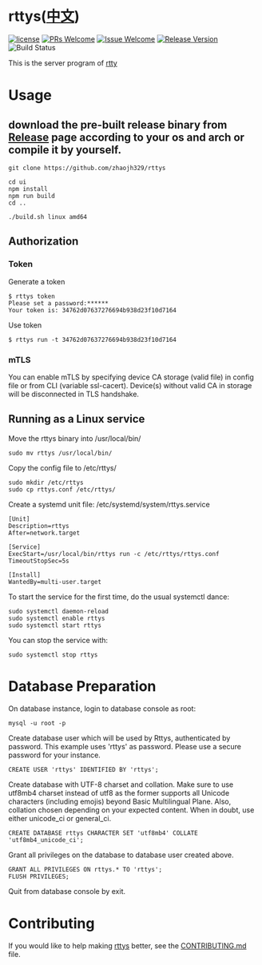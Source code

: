 # rttys([中文](/README_ZH.md))

[1]: https://img.shields.io/badge/license-MIT-brightgreen.svg?style=plastic
[2]: /LICENSE
[3]: https://img.shields.io/badge/PRs-welcome-brightgreen.svg?style=plastic
[4]: https://github.com/zhaojh329/rttys/pulls
[5]: https://img.shields.io/badge/Issues-welcome-brightgreen.svg?style=plastic
[6]: https://github.com/zhaojh329/rttys/issues/new
[7]: https://img.shields.io/badge/release-3.7.0-blue.svg?style=plastic
[8]: https://github.com/zhaojh329/rttys/releases
[9]: https://github.com/zhaojh329/rttys/workflows/build/badge.svg

[![license][1]][2]
[![PRs Welcome][3]][4]
[![Issue Welcome][5]][6]
[![Release Version][7]][8]
![Build Status][9]

This is the server program of [rtty](https://github.com/zhaojh329/rtty)

# Usage
## download the pre-built release binary from [Release](https://github.com/zhaojh329/rttys/releases) page according to your os and arch or compile it by yourself.

    git clone https://github.com/zhaojh329/rttys

    cd ui
    npm install
    npm run build
    cd ..

    ./build.sh linux amd64

## Authorization
### Token
Generate a token

    $ rttys token
    Please set a password:******
    Your token is: 34762d07637276694b938d23f10d7164

Use token

    $ rttys run -t 34762d07637276694b938d23f10d7164

### mTLS
You can enable mTLS by specifying device CA storage (valid file) in config file or from CLI (variable ssl-cacert).
Device(s) without valid CA in storage will be disconnected in TLS handshake.

## Running as a Linux service
Move the rttys binary into /usr/local/bin/

    sudo mv rttys /usr/local/bin/

Copy the config file to /etc/rttys/

    sudo mkdir /etc/rttys
    sudo cp rttys.conf /etc/rttys/

Create a systemd unit file: /etc/systemd/system/rttys.service

    [Unit]
    Description=rttys
    After=network.target

    [Service]
    ExecStart=/usr/local/bin/rttys run -c /etc/rttys/rttys.conf
    TimeoutStopSec=5s

    [Install]
    WantedBy=multi-user.target

To start the service for the first time, do the usual systemctl dance:

    sudo systemctl daemon-reload
    sudo systemctl enable rttys
    sudo systemctl start rttys

You can stop the service with:

    sudo systemctl stop rttys

# Database Preparation

On database instance, login to database console as root:
```
mysql -u root -p
```

Create database user which will be used by Rttys, authenticated by password. This example uses 'rttys' as password. Please use a secure password for your instance.
```
CREATE USER 'rttys' IDENTIFIED BY 'rttys';
```

Create database with UTF-8 charset and collation. Make sure to use utf8mb4 charset instead of utf8 as the former supports all Unicode characters (including emojis) beyond Basic Multilingual Plane. Also, collation chosen depending on your expected content. When in doubt, use either unicode_ci or general_ci.
```
CREATE DATABASE rttys CHARACTER SET 'utf8mb4' COLLATE 'utf8mb4_unicode_ci';
```

Grant all privileges on the database to database user created above.
```
GRANT ALL PRIVILEGES ON rttys.* TO 'rttys';
FLUSH PRIVILEGES;
```

Quit from database console by exit.

# Contributing
If you would like to help making [rttys](https://github.com/zhaojh329/rttys) better,
see the [CONTRIBUTING.md](https://github.com/zhaojh329/rttys/blob/master/CONTRIBUTING.md) file.
